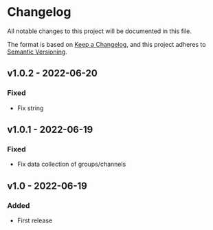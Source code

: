 # Changelog

All notable changes to this project will be documented in this file.

The format is based on [Keep a Changelog](https://keepachangelog.com/en/1.0.0/), and this project adheres
to [Semantic Versioning](https://semver.org/spec/v2.0.0.html).

## v1.0.2 - 2022-06-20

### Fixed
- Fix string


## v1.0.1 - 2022-06-19

### Fixed
- Fix data collection of groups/channels


## v1.0 - 2022-06-19

### Added
- First release
